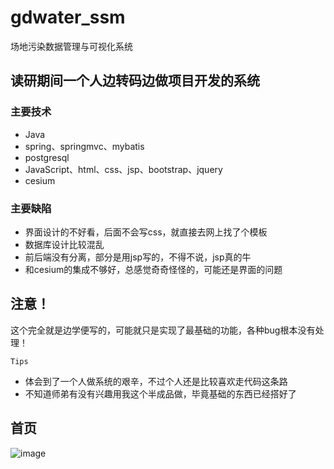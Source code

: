 # gdwater_ssm
场地污染数据管理与可视化系统

## 读研期间一个人边转码边做项目开发的系统

### 主要技术

+ Java
+ spring、springmvc、mybatis
+ postgresql
+ JavaScript、html、css、jsp、bootstrap、jquery
+ cesium

### 主要缺陷

+ 界面设计的不好看，后面不会写css，就直接去网上找了个模板
+ 数据库设计比较混乱
+ 前后端没有分离，部分是用jsp写的，不得不说，jsp真的牛
+ 和cesium的集成不够好，总感觉奇奇怪怪的，可能还是界面的问题

## 注意！

这个完全就是边学便写的，可能就只是实现了最基础的功能，各种bug根本没有处理！

`Tips`

- 体会到了一个人做系统的艰辛，不过个人还是比较喜欢走代码这条路
- 不知道师弟有没有兴趣用我这个半成品做，毕竟基础的东西已经搭好了
## 首页 
![image](https://user-images.githubusercontent.com/66960258/159729535-002050da-0f9a-4123-81de-cc61d6946026.png)

